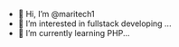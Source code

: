 - 👋 Hi, I’m @maritech1
- 👀 I’m interested in fullstack developing ...
- 🌱 I’m currently learning PHP...

<!---
maritech1/maritech1 is a ✨ special ✨ repository because its `README.md` (this file) appears on your GitHub profile.
You can click the Preview link to take a look at your changes.
--->

